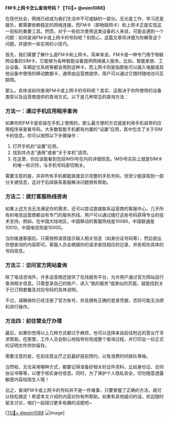 **FM卡上网卡怎么查询号码？【TG💪+ @esim1088】**

在现代社会，网络已经成为我们生活中不可或缺的一部分。无论是工作、学习还是娱乐，都需要依赖稳定的网络连接。而FM卡（即物联网卡）和上网卡正是实现这一目标的重要工具。然而，对于一些初次使用这类设备的人来说，可能会遇到一个问题：如何查询FM卡或上网卡的号码呢？别担心，这篇文章将详细为你解答这个问题，并提供一些实用的小技巧。

首先，我们需要了解什么是FM卡和上网卡。简单来说，FM卡是一种专门用于物联网设备的SIM卡，它能够为各种智能设备提供网络接入服务。比如，智能家居、工业设备、车辆定位系统等都会用到这种卡。而上网卡则是指那些可以插入电脑或其他设备中使用的移动数据卡，通常由运营商提供，用户可以通过它随时随地访问互联网。

那么，具体该如何查询FM卡或上网卡的号码呢？其实，这取决于你所使用的设备类型以及运营商提供的查询方式。以下是几种常见的查询方法：

### 方法一：通过手机应用程序查询

如果你的FM卡是安装在手机上使用的，那么最方便的方式就是利用手机自带的应用程序来查看号码。大多数智能手机都有内置的“设置”应用，其中包含了关于SIM卡的信息。你可以按照以下步骤操作：

1. 打开手机的“设置”应用。
2. 找到并点击“通用”或者“关于本机”选项。
3. 在这里，你应该能看到包括IMSI号在内的详细信息。IMSI号实际上就是SIM卡的唯一标识符，与手机号码密切相关。

需要注意的是，并非所有手机都能直接显示完整的手机号码，但至少能获取到一部分关键信息，这对于后续联系客服解决问题很有帮助。

### 方法二：拨打客服热线咨询

如果上述方法无法满足你的需求，还可以尝试直接联系运营商的客服中心。几乎所有的电信运营商都设有专门的服务热线，用户可以通过拨打这些号码获得专业的技术支持。例如，在中国大陆地区，中国移动的客服热线是10086，中国联通是10010，中国电信则是10000。

当你拨通客服后，只需按照语音提示输入相关信息（如身份证号码等），然后提出你想查询的内容即可。客服人员会根据你的请求查找相应的记录，并告知你具体的号码信息。

### 方法三：访问官方网站查询

除了电话咨询外，许多运营商还提供了在线服务平台，允许用户通过官方网站自行查询相关信息。只需登录自己的账户，进入“我的服务”或类似的页面，就能找到关于已订购套餐及对应号码的具体说明。

不过，请确保你已经注册了官方账号，并且拥有正确的登录凭据，否则可能无法顺利进行操作。

### 方法四：前往营业厅办理

最后，如果你觉得以上几种方式都过于麻烦，也可以选择亲自前往附近的营业厅寻求帮助。在那里，工作人员会耐心地指导你完成整个查询过程，并打印出一份正式的证明文件供你留存。

需要注意的是，在前往营业厅之前最好提前预约，以免浪费时间排队等候。

当然啦，无论采用哪种方式，都要记得准备好相关的证件资料，比如身份证、合同协议书等等，以便于核实身份信息。同时，为了保护个人隐私安全，切勿随意透露敏感内容给陌生人哦！

总之，查询FM卡或上网卡的号码并不是一件难事，只要掌握了正确的方法，就可以轻松搞定！希望本文介绍的内容对你有所帮助。如果有其他疑问的话，欢迎随时留言讨论，咱们一起探讨更多有趣的话题吧~ 

[[TG💪+ @esim1088](https://t.me/s/esim1088) ![Image](https://i.postimg.cc/4NQfJmqS/Snipaste-2025-05-13-00-14-12.png)]
